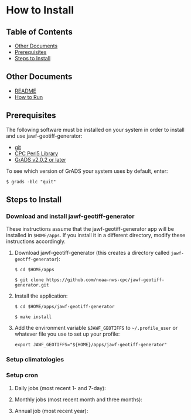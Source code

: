 How to Install
===============

Table of Contents
---------------

- [Other Documents](#other-documents)
- [Prerequisites](#prerequisites)
- [Steps to Install](#steps-to-install)

Other Documents
---------------

- [README](../README.md)
- [How to Run](HOW-TO-RUN.md)

Prerequisites
---------------

The following software must be installed on your system in order to install and use jawf-geotiff-generator:

- [git](https://git-scm.com/book/en/v1/Getting-Started-Installing-Git)
- [CPC Perl5 Library](https://github.com/noaa-nws-cpc/cpc-perl5-lib)
- [GrADS v2.0.2 or later](http://cola.gmu.edu/grads/downloads.php)

To see which version of GrADS your system uses by default, enter:

    $ grads -blc "quit"

Steps to Install
---------------

### Download and install jawf-geotiff-generator

These instructions assume that the jawf-geotiff-generator app will be installed in `$HOME/apps`. If you install it in a different directory, modify these instructions accordingly.

1. Download jawf-geotiff-generator (this creates a directory called `jawf-geotff-generator`):

    `$ cd $HOME/apps`
    
    `$ git clone https://github.com/noaa-nws-cpc/jawf-geotiff-generator.git`

2. Install the application:

    `$ cd $HOME/apps/jawf-geotiff-generator`
    
    `$ make install`

3. Add the environment variable `$JAWF_GEOTIFFS` to `~/.profile_user` or whatever file you use to set up your profile:

    `export JAWF_GEOTIFFS="${HOME}/apps/jawf-geotiff-generator"`

### Setup climatologies

### Setup cron

1. Daily jobs (most recent 1- and 7-day):

2. Monthly jobs (most recent month and three months):

3. Annual job (most recent year):

